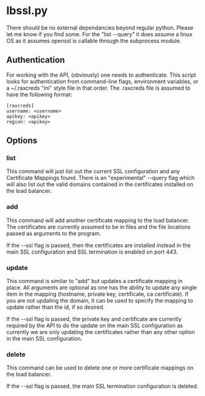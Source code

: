 lbssl.py
========

There should be no external dependancies beyond regular python.  Please let me know if you find some.  For the "list --query" it does assume a linux OS as it assumes openssl is callable through the subprocess module.

Authentication
--------------

For working with the API, (obviously) one needs to authenticate.  This script looks for authentication from command-line flags, environment variables, or a ~/.raxcreds "ini" style file in that order.  The .raxcreds file is assumed to have the following format:

    [raxcreds]
    username: <username>
    apikey: <apikey>
    region: <apikey>

Options
-------

### list

This command will just list out the current SSL configuration and any Certificate Mappings found.  There is an "experimental" --query flag which will also list out the valid domains contained in the certificates installed on the load balancer.

### add

This command will add another certificate mapping to the load balancer.  The certificates are currently assumed to be in files and the file locations passed as arguments to the program.  

If the --ssl flag is passed, then the certificates are installed instead in the main SSL configuration and SSL termination is enabled on port 443.

### update

This command is similar to "add" but updates a certificate mapping in place.  All arguments are optional as one has the ability to update any single item in the mapping (hostname, private key, certificate, ca certificate).  If you are not updating the domain, it can be used to specify the mapping to update rather than the id, if so desired.

If the --ssl flag is passed, the private key and certificate are currently required by the API to do the update on the main SSL configuration as currently we are only updating the certificates rather than any other option in the main SSL configuration.

### delete

This command can be used to delete one or more certificate mappings on the load balancer.  

If the --ssl flag is passed, the main SSL termination configuration is deleted.





